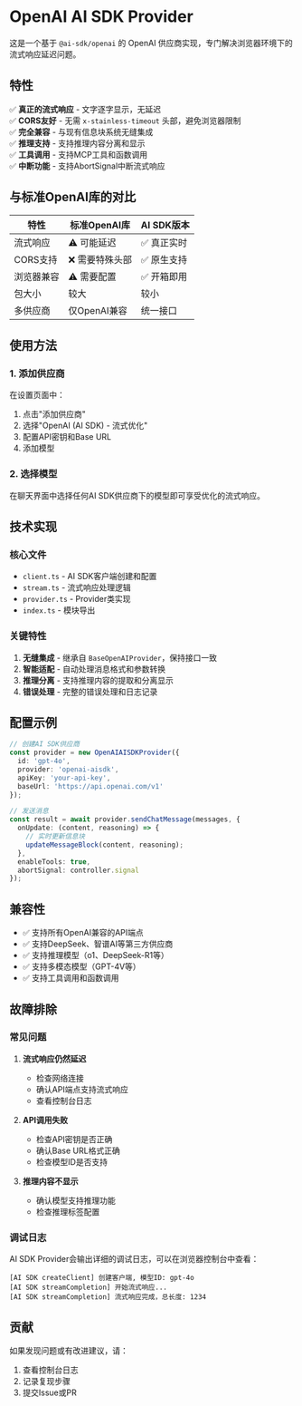 # OpenAI AI SDK Provider

这是一个基于 `@ai-sdk/openai` 的 OpenAI 供应商实现，专门解决浏览器环境下的流式响应延迟问题。

## 特性

✅ **真正的流式响应** - 文字逐字显示，无延迟  
✅ **CORS友好** - 无需 `x-stainless-timeout` 头部，避免浏览器限制  
✅ **完全兼容** - 与现有信息块系统无缝集成  
✅ **推理支持** - 支持推理内容分离和显示  
✅ **工具调用** - 支持MCP工具和函数调用  
✅ **中断功能** - 支持AbortSignal中断流式响应  

## 与标准OpenAI库的对比

| 特性 | 标准OpenAI库 | AI SDK版本 |
|------|-------------|-----------|
| 流式响应 | ⚠️ 可能延迟 | ✅ 真正实时 |
| CORS支持 | ❌ 需要特殊头部 | ✅ 原生支持 |
| 浏览器兼容 | ⚠️ 需要配置 | ✅ 开箱即用 |
| 包大小 | 较大 | 较小 |
| 多供应商 | 仅OpenAI兼容 | 统一接口 |

## 使用方法

### 1. 添加供应商

在设置页面中：
1. 点击"添加供应商"
2. 选择"OpenAI (AI SDK) - 流式优化"
3. 配置API密钥和Base URL
4. 添加模型

### 2. 选择模型

在聊天界面中选择任何AI SDK供应商下的模型即可享受优化的流式响应。

## 技术实现

### 核心文件

- `client.ts` - AI SDK客户端创建和配置
- `stream.ts` - 流式响应处理逻辑
- `provider.ts` - Provider类实现
- `index.ts` - 模块导出

### 关键特性

1. **无缝集成** - 继承自 `BaseOpenAIProvider`，保持接口一致
2. **智能适配** - 自动处理消息格式和参数转换
3. **推理分离** - 支持推理内容的提取和分离显示
4. **错误处理** - 完整的错误处理和日志记录

## 配置示例

```typescript
// 创建AI SDK供应商
const provider = new OpenAIAISDKProvider({
  id: 'gpt-4o',
  provider: 'openai-aisdk',
  apiKey: 'your-api-key',
  baseUrl: 'https://api.openai.com/v1'
});

// 发送消息
const result = await provider.sendChatMessage(messages, {
  onUpdate: (content, reasoning) => {
    // 实时更新信息块
    updateMessageBlock(content, reasoning);
  },
  enableTools: true,
  abortSignal: controller.signal
});
```

## 兼容性

- ✅ 支持所有OpenAI兼容的API端点
- ✅ 支持DeepSeek、智谱AI等第三方供应商
- ✅ 支持推理模型（o1、DeepSeek-R1等）
- ✅ 支持多模态模型（GPT-4V等）
- ✅ 支持工具调用和函数调用

## 故障排除

### 常见问题

1. **流式响应仍然延迟**
   - 检查网络连接
   - 确认API端点支持流式响应
   - 查看控制台日志

2. **API调用失败**
   - 检查API密钥是否正确
   - 确认Base URL格式正确
   - 检查模型ID是否支持

3. **推理内容不显示**
   - 确认模型支持推理功能
   - 检查推理标签配置

### 调试日志

AI SDK Provider会输出详细的调试日志，可以在浏览器控制台中查看：

```
[AI SDK createClient] 创建客户端, 模型ID: gpt-4o
[AI SDK streamCompletion] 开始流式响应...
[AI SDK streamCompletion] 流式响应完成，总长度: 1234
```

## 贡献

如果发现问题或有改进建议，请：
1. 查看控制台日志
2. 记录复现步骤
3. 提交Issue或PR
